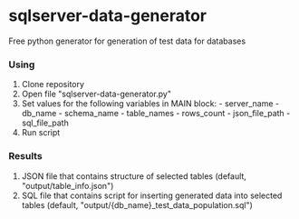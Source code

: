 # sqlserver-data-generator
Free python generator for generation of test data for databases

### Using
  1. Clone repository
  2. Open file "sqlserver-data-generator.py" 
  3. Set values for the following variables in MAIN block: 
    - server_name
    - db_name
    - schema_name
    - table_names
    - rows_count
    - json_file_path
    - sql_file_path
  4. Run script

### Results
  1. JSON file that contains structure of selected tables (default, "output/table_info.json")
  2. SQL file that contains script for inserting generated data into selected tables (default, "output/{db_name}_test_data_population.sql")
